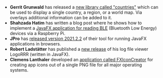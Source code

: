 - **Gerrit Grunwald** has released a [new library called "countries"](https://harmoniccode.blogspot.com/2021/12/all-things-countries.html) which can be used to display a single country, a region, or a world map. Via overlays additional information can be added to it.
- **Shahzada Hatim** has written a blog post where he shows how to implement a [JavaFX application for reading BLE](https://www.hatimonline.com/2021/11/a-javafx-based-ble-app-for-raspberry-pi.html) (Bluetooth Low Energy) devices via a Raspberry Pi. 
- **JPro** has [released version 2021.2.2](https://www.jpro.one/docs/current/3.1/2021.2.X?) of their tool for running JavaFX applications in browsers.
- **Robert Ladstätter** has published a [new release](https://github.com/rladstaetter/LogoRRR/releases/tag/21.3.2) of his log file viewer LogoRRR (written in JavaFX).
- **Clemens Lanthaler** developed an [application called FXIconCreator](https://github.com/lanthale/fxiconcreator) for creating app icons out of a single PNG file for all major operating systems.
